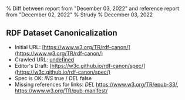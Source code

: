% Diff between report from "December 03, 2022" and reference report from "December 02, 2022"
% Strudy
% December 03, 2022

## RDF Dataset Canonicalization

- Initial URL: [https://www.w3.org/TR/rdf-canon/](https://www.w3.org/TR/rdf-canon/)
- Crawled URL: [undefined](undefined)
- Editor's Draft: [https://w3c.github.io/rdf-canon/spec/](https://w3c.github.io/rdf-canon/spec/)
- Spec is OK: *INS* true / *DEL* false
- Missing references for links: *DEL* https://www.w3.org/TR/epub-33/, https://www.w3.org/TR/pub-manifest/



